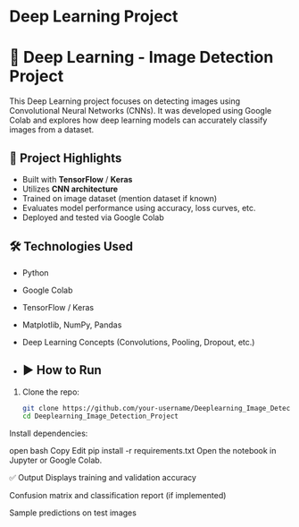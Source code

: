 # Deep Learning Project
# 🧠 Deep Learning - Image Detection Project

This Deep Learning project focuses on detecting images using Convolutional Neural Networks (CNNs). It was developed using Google Colab and explores how deep learning models can accurately classify images from a dataset.

## 📌 Project Highlights

- Built with **TensorFlow** / **Keras**
- Utilizes **CNN architecture**
- Trained on image dataset (mention dataset if known)
- Evaluates model performance using accuracy, loss curves, etc.
- Deployed and tested via Google Colab

## 🛠️ Technologies Used

- Python
- Google Colab
- TensorFlow / Keras
- Matplotlib, NumPy, Pandas
- Deep Learning Concepts (Convolutions, Pooling, Dropout, etc.)

- ## ▶️ How to Run

1. Clone the repo:
   ```bash
   git clone https://github.com/your-username/Deeplearning_Image_Detection_Project.git
   cd Deeplearning_Image_Detection_Project
Install dependencies:

open bash
Copy
Edit
pip install -r requirements.txt
Open the notebook in Jupyter or Google Colab.

✅ Output
Displays training and validation accuracy

Confusion matrix and classification report (if implemented)

Sample predictions on test images

